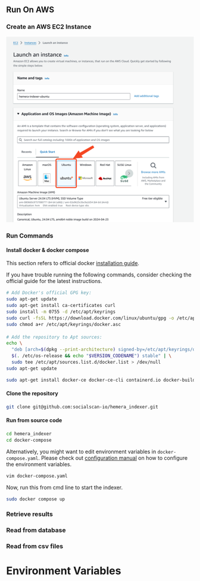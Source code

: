 ## Run On AWS
### Create an AWS EC2 Instance
![Launch](images/aws/aws-launch-instance.png)

### Run Commands
#### Install docker & docker compose
This section refers to official docker [installation guide](https://docs.docker.com/engine/install/ubuntu/#install-using-the-repository).

If you have trouble running the following commands, consider checking the official guide for the latest instructions.

```bash
# Add Docker's official GPG key:
sudo apt-get update
sudo apt-get install ca-certificates curl
sudo install -m 0755 -d /etc/apt/keyrings
sudo curl -fsSL https://download.docker.com/linux/ubuntu/gpg -o /etc/apt/keyrings/docker.asc
sudo chmod a+r /etc/apt/keyrings/docker.asc

# Add the repository to Apt sources:
echo \
  "deb [arch=$(dpkg --print-architecture) signed-by=/etc/apt/keyrings/docker.asc] https://download.docker.com/linux/ubuntu \
  $(. /etc/os-release && echo "$VERSION_CODENAME") stable" | \
  sudo tee /etc/apt/sources.list.d/docker.list > /dev/null
sudo apt-get update
```

```bash
sudo apt-get install docker-ce docker-ce-cli containerd.io docker-buildx-plugin docker-compose-plugin
```

#### Clone the repository
```bash
git clone git@github.com:socialscan-io/hemera_indexer.git
```

#### Run from source code
```bash
cd hemera_indexer
cd docker-compose
```

Alternatively, you might want to edit environment variables in `docker-compose.yaml`. Please check out [configuration manual](#environment-variables) on how to configure the environment variables.
```bash
vim docker-compose.yaml
```
Now, run this from cmd line to start the indexer.
```bash
sudo docker compose up
```

### Retrieve results
### Read from database

### Read from csv files


# Environment Variables
